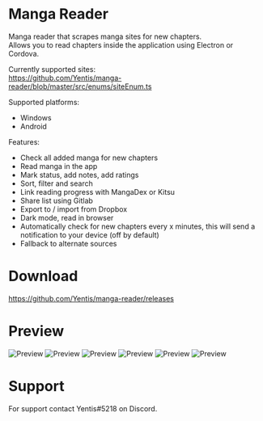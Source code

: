 # Manga Reader
Manga reader that scrapes manga sites for new chapters.  
Allows you to read chapters inside the application using Electron or Cordova.

Currently supported sites:  
https://github.com/Yentis/manga-reader/blob/master/src/enums/siteEnum.ts

Supported platforms:
- Windows
- Android

Features:
- Check all added manga for new chapters
- Read manga in the app
- Mark status, add notes, add ratings
- Sort, filter and search
- Link reading progress with MangaDex or Kitsu
- Share list using Gitlab
- Export to / import from Dropbox
- Dark mode, read in browser
- Automatically check for new chapters every x minutes, this will send a notification to your device (off by default)
- Fallback to alternate sources

# Download
https://github.com/Yentis/manga-reader/releases

# Preview
![Preview](https://i.imgur.com/6V07rV3.png)
![Preview](https://i.imgur.com/gbCwdKD.png)
![Preview](https://i.imgur.com/cd7J6SX.png)
![Preview](https://i.imgur.com/YNoNUc7.png)
![Preview](https://i.imgur.com/iBKh8ad.png)
![Preview](https://i.imgur.com/sqXJLYB.jpg)

# Support
For support contact Yentis#5218 on Discord.
